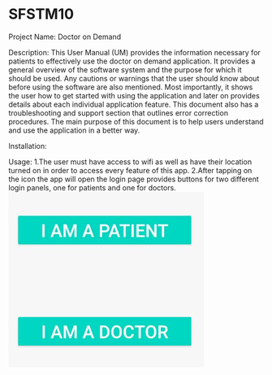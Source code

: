 # SFSTM10
Project Name:
Doctor on Demand

Description:
This User Manual (UM) provides the information necessary for patients to effectively use the doctor on demand application.
It provides a general overview of the software system and the purpose for which it should be used. Any cautions or warnings that the user should know about before using the software are also mentioned.
Most importantly, it shows the user how to get started with using the application and later on provides details about each individual application feature. 
This document also has a troubleshooting and support section that outlines error correction procedures. The main purpose of this document is to help users understand and use the application in a better way.  

Installation:

Usage:
1.The user must have access to wifi as well as have their location turned on in order to access every feature of this app. 
2.After tapping on the icon the app will open the login page provides buttons for two different login panels, one for patients and one for doctors. 
![Image text](https://github.com/lookupzn/SFSTM10/blob/master/sfs/1.png)
